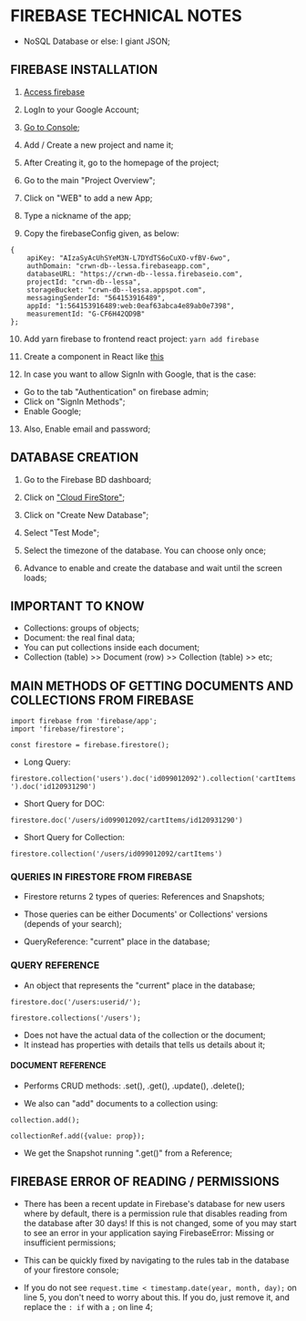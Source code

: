 # FIREBASE TECHNICAL NOTES

- NoSQL Database or else: I giant JSON;

## FIREBASE INSTALLATION

1. [Access firebase](https://firebase.google.com/)

2. LogIn to your Google Account;
3. [Go to Console](https://console.firebase.google.com/u/0/?pli=1);

4. Add / Create a new project and name it;

5. After Creating it, go to the homepage of the project;

6. Go to the main "Project Overview";

7. Click on "WEB" to add a new App;

8. Type a nickname of the app;

9. Copy the firebaseConfig given, as below:
```
{
    apiKey: "AIzaSyAcUhSYeM3N-L7DYdTS6oCuXO-vfBV-6wo",
    authDomain: "crwn-db--lessa.firebaseapp.com",
    databaseURL: "https://crwn-db--lessa.firebaseio.com",
    projectId: "crwn-db--lessa",
    storageBucket: "crwn-db--lessa.appspot.com",
    messagingSenderId: "564153916489",
    appId: "1:564153916489:web:0eaf63abca4e89ab0e7398",
    measurementId: "G-CF6H42QD9B"
};
```

10. Add yarn firebase to frontend react project:
``yarn add firebase``

11. Create a component in React like [this](https://github.com/jvlessa/React--Zero-To-Mastery/blob/master/crwn-clothing/src/firebase/firebase.utils.js)

12. In case you want to allow SignIn with Google, that is the case:
- Go to the tab "Authentication" on firebase admin;
- Click on "SignIn Methods";
- Enable Google;

13. Also, Enable email and password;

## DATABASE CREATION

1. Go to the Firebase BD dashboard;

2. Click on ["Cloud FireStore"](https://console.firebase.google.com/u/0/project/crwn-db--lessa/firestore);

3. Click on "Create New Database";

4. Select "Test Mode";

5. Select the timezone of the database. You can choose only once;

6. Advance to enable and create the database and wait until the screen loads;

## IMPORTANT TO KNOW
- Collections: groups of objects;
- Document: the real final data;
- You can put collections inside each document;
- Collection (table) >> Document (row) >> Collection (table) >> etc;

## MAIN METHODS OF GETTING DOCUMENTS AND COLLECTIONS FROM FIREBASE

```
import firebase from 'firebase/app';
import 'firebase/firestore';

const firestore = firebase.firestore();
```

- Long Query:

`` firestore.collection('users').doc('id099012092').collection('cartItems').doc('id120931290') ``

- Short Query for DOC:

`` firestore.doc('/users/id099012092/cartItems/id120931290') ``

- Short Query for Collection:

`` firestore.collection('/users/id099012092/cartItems') ``

### QUERIES IN FIRESTORE FROM FIREBASE

- Firestore returns 2 types of queries: References and Snapshots;
- Those queries can be either Documents' or Collections' versions (depends of your search);

- QueryReference: "current" place in the database;

### QUERY REFERENCE

- An object that represents the "current" place in the database;

`` firestore.doc('/users:userid/'); ``

`` firestore.collections('/users'); ``

- Does not have the actual data of the collection or the document;
- It instead has properties with details that tells us details about it;

#### DOCUMENT REFERENCE

- Performs CRUD methods: .set(), .get(), .update(), .delete();

- We also can "add" documents to a collection using: 

`` collection.add(); ``

`` collectionRef.add({value: prop}); ``

- We get the Snapshot running ".get()" from a Reference;

## FIREBASE ERROR OF READING / PERMISSIONS

- There has been a recent update in Firebase's database for new users where by default, there is a permission rule that disables reading from the database after 30 days! If this is not changed, some of you may start to see an error in your application saying FirebaseError: Missing or insufficient permissions;

- This can be quickly fixed by navigating to the rules tab in the database of your firestore console;

- If you do not see `` request.time < timestamp.date(year, month, day); `` on line 5, you don't need to worry about this. If you do, just remove it, and replace the `` : if `` with a `` ; `` on line 4;